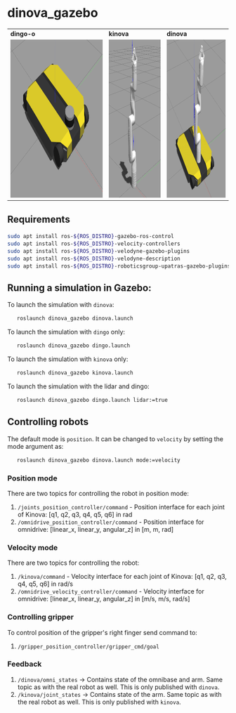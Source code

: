 # dinova_gazebo

<table>
  <tr>
    <td><b>dingo-o</b></th>
    <td><b>kinova</b></th>
    <td><b>dinova</b></th>
  </tr> 
  <tr>
    <td> <img src="./assets/images/dingo-o-lidar.png"  alt="1" height = 360px ></td>
    <td> <img src="./assets/images/kinova.png"  alt="1" height = 360px ></td>
    <td> <img src="./assets/images/dinova.png"  alt="1" height = 360px ></td>
  </tr> 
</table>

## Requirements
``` bash
sudo apt install ros-${ROS_DISTRO}-gazebo-ros-control
sudo apt install ros-${ROS_DISTRO}-velocity-controllers
sudo apt install ros-${ROS_DISTRO}-velodyne-gazebo-plugins
sudo apt install ros-${ROS_DISTRO}-velodyne-description
sudo apt install ros-${ROS_DISTRO}-roboticsgroup-upatras-gazebo-plugins  
```

## Running a simulation in Gazebo:
To launch the simulation with `dinova`:
``` bash
   roslaunch dinova_gazebo dinova.launch
```
To launch the simulation with `dingo` only:
``` bash
   roslaunch dinova_gazebo dingo.launch
```
To launch the simulation with `kinova` only:
``` bash
   roslaunch dinova_gazebo kinova.launch
```
To launch the simulation with the lidar and dingo:
``` bash
   roslaunch dinova_gazebo dingo.launch lidar:=true
```

## Controlling robots
The default mode is `position`. It can be changed to `velocity` by setting the
mode argument as:

``` bash
   roslaunch dinova_gazebo dinova.launch mode:=velocity
```
### Position mode
There are two topics for controlling the robot in position mode:
1. `/joints_position_controller/command` -  Position interface for each joint of Kinova: [q1, q2, q3, q4, q5, q6] in rad
2. `/omnidrive_position_controller/command` -  Position interface for omnidrive: [linear_x, linear_y, angular_z] in [m, m, rad]
### Velocity mode
There are two topics for controlling the robot:
1. `/kinova/command` - Velocity interface for each joint of Kinova: [q1, q2, q3, q4, q5, q6] in rad/s
2. `/omnidrive_velocity_controller/command` - Velocity interface for omnidrive: [linear_x, linear_y, angular_z] in [m/s, m/s, rad/s]
### Controlling gripper
To control position of the gripper's right finger send command to:
1. `/gripper_position_controller/gripper_cmd/goal`
### Feedback
1. `/dinova/omni_states` -> Contains state of the omnibase and arm. Same topic as with the real robot as well. This is only published with `dinova`.
2. `/kinova/joint_states` -> Contains state of the arm. Same topic as with the real robot as well. This is only published with `kinova`.




